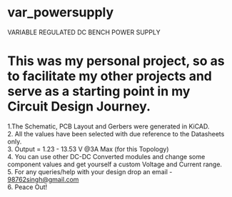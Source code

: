 # var_powersupply
VARIABLE REGULATED DC BENCH POWER SUPPLY
# This was my personal project, so as to facilitate my other projects and serve as a starting point in my Circuit Design Journey.
 1.The Schematic, PCB Layout and Gerbers were generated in KiCAD.  
 2. All the values have been selected with due reference to the Datasheets only.  
 3. Output = 1.23 - 13.53 V @3A Max (for this Topology)  
 4. You can use other DC-DC Converted modules and change some component values and get yourself a custom Voltage and Current range.  
 5. For any queries/help with your design drop an email - 98762singh@gmail.com  
 6. Peace Out!  
 
